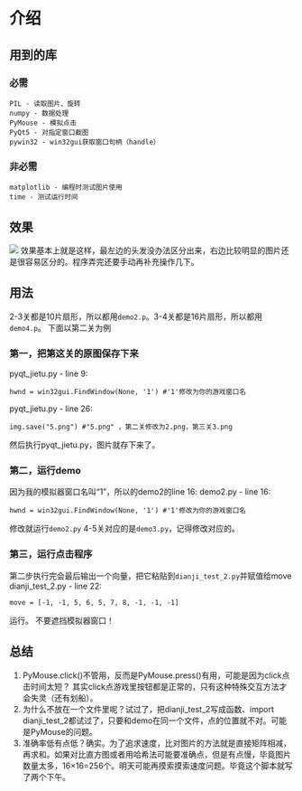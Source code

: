 # 介绍
## 用到的库
### 必需
	PIL - 读取图片、旋转
	numpy - 数据处理
	PyMouse - 模拟点击
	PyQt5 - 对指定窗口截图
	pywin32 - win32gui获取窗口句柄（handle）

### 非必需
	matplotlib - 编程时测试图片使用
	time - 测试运行时间

## 效果
<img src="https://github.com/YifangSun/my-script-tools/blob/master/HuaYuJian/XiuShanZi_python/example.png">
效果基本上就是这样，最左边的头发没办法区分出来，右边比较明显的图片还是很容易区分的。程序弄完还要手动再补充操作几下。

## 用法
2-3关都是10片扇形，所以都用`demo2.p`。3-4关都是16片扇形，所以都用`demo4.p`。
下面以第二关为例

### 第一，把第这关的原图保存下来

pyqt_jietu.py - line 9:
```
hwnd = win32gui.FindWindow(None, '1') #'1'修改为你的游戏窗口名
```
pyqt_jietu.py - line 26:
```
img.save("5.png") #"5.png" ，第二关修改为2.png，第三关3.png
```
然后执行pyqt_jietu.py，图片就存下来了。

### 第二，运行demo
因为我的模拟器窗口名叫“1”，所以的demo2的line 16:
demo2.py - line 16:
```
hwnd = win32gui.FindWindow(None, '1') #'1'修改为你的游戏窗口名
```
修改就运行`demo2.py`
4-5关对应的是`demo3.py`，记得修改对应的。
### 第三，运行点击程序
第二步执行完会最后输出一个向量，把它粘贴到`dianji_test_2.py`并赋值给move
dianji_test_2.py - line 22:
```
move = [-1, -1, 5, 6, 5, 7, 8, -1, -1, -1]
```
运行。
不要遮挡模拟器窗口！

## 总结
1. PyMouse.click()不管用，反而是PyMouse.press()有用，可能是因为click点击时间太短？
 其实click点游戏里按钮都是正常的，只有这种特殊交互方法才会失灵（还有划船）。
2. 为什么不放在一个文件里呢？试过了，把dianji_test_2写成函数、import dianji_test_2都试过了，只要和demo在同一个文件，点的位置就不对。可能是PyMouse的问题。
3. 准确率低有点低？确实。为了追求速度，比对图片的方法就是直接矩阵相减，再求和。如果对比直方图或者用哈希法可能要准确点，但是有点慢，毕竟图片数量太多，16×16=256个。明天可能再摸索摸索速度问题。毕竟这个脚本就写了两个下午。
